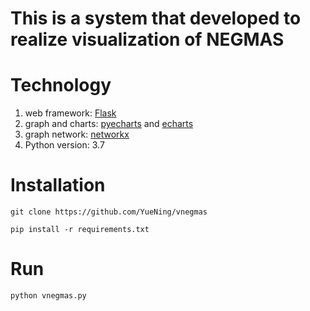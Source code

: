 # This is a system that developed to realize visualization of NEGMAS

# Technology

1. web framework: [Flask](https://github.com/pallets/flask)
2. graph and charts: [pyecharts](https://github.com/pyecharts/pyecharts) and [echarts](https://ecomfe.github.io/echarts-doc/public/en/index.html)
3. graph network: [networkx](https://github.com/networkx/networkx)
4. Python version: 3.7

# Installation

`git clone https://github.com/YueNing/vnegmas`

`pip install -r requirements.txt`

# Run

`python vnegmas.py`
